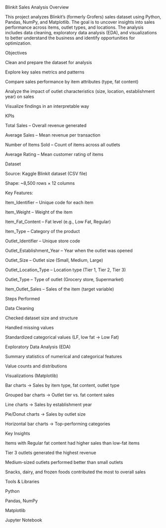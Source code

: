 Blinkit Sales Analysis
Overview

This project analyzes Blinkit’s (formerly Grofers) sales dataset using Python, Pandas, NumPy, and Matplotlib. The goal is to uncover insights into sales performance across items, outlet types, and locations. The analysis includes data cleaning, exploratory data analysis (EDA), and visualizations to better understand the business and identify opportunities for optimization.

Objectives

Clean and prepare the dataset for analysis

Explore key sales metrics and patterns

Compare sales performance by item attributes (type, fat content)

Analyze the impact of outlet characteristics (size, location, establishment year) on sales

Visualize findings in an interpretable way

KPIs

Total Sales – Overall revenue generated

Average Sales – Mean revenue per transaction

Number of Items Sold – Count of items across all outlets

Average Rating – Mean customer rating of items

Dataset

Source: Kaggle Blinkit dataset (CSV file)

Shape: ~8,500 rows × 12 columns

Key Features:

Item_Identifier – Unique code for each item

Item_Weight – Weight of the item

Item_Fat_Content – Fat level (e.g., Low Fat, Regular)

Item_Type – Category of the product

Outlet_Identifier – Unique store code

Outlet_Establishment_Year – Year when the outlet was opened

Outlet_Size – Outlet size (Small, Medium, Large)

Outlet_Location_Type – Location type (Tier 1, Tier 2, Tier 3)

Outlet_Type – Type of outlet (Grocery store, Supermarket)

Item_Outlet_Sales – Sales of the item (target variable)

Steps Performed

Data Cleaning

Checked dataset size and structure

Handled missing values

Standardized categorical values (LF, low fat → Low Fat)

Exploratory Data Analysis (EDA)

Summary statistics of numerical and categorical features

Value counts and distributions

Visualizations (Matplotlib)

Bar charts → Sales by item type, fat content, outlet type

Grouped bar charts → Outlet tier vs. fat content sales

Line charts → Sales by establishment year

Pie/Donut charts → Sales by outlet size

Horizontal bar charts → Top-performing categories

Key Insights

Items with Regular fat content had higher sales than low-fat items

Tier 3 outlets generated the highest revenue

Medium-sized outlets performed better than small outlets

Snacks, dairy, and frozen foods contributed the most to overall sales

Tools & Libraries

Python

Pandas, NumPy

Matplotlib

Jupyter Notebook
